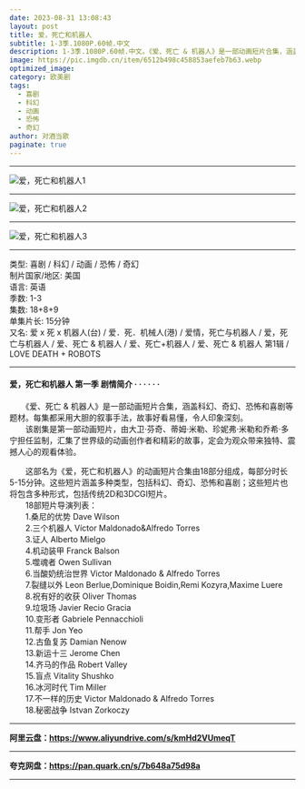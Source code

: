 ```yaml
---
date: 2023-08-31 13:08:43
layout: post
title: 爱，死亡和机器人
subtitle: 1-3季.1080P.60帧.中文
description: 1-3季.1080P.60帧.中文。《爱、死亡 & 机器人》是一部动画短片合集，涵盖科幻、奇幻、恐怖和喜剧等题材。每集都采用大胆的叙事手法，故事好看易懂，令人印象深刻...
image: https://pic.imgdb.cn/item/6512b498c458853aefeb7b63.webp
optimized_image: 
category: 欧美剧
tags:
  - 喜剧
  - 科幻
  - 动画
  - 恐怖
  - 奇幻
author: 对酒当歌
paginate: true
---
```


---

![爱，死亡和机器人1](https://pic.imgdb.cn/item/6512b68ac458853aefebecd9.webp)

---

![爱，死亡和机器人2](https://pic.imgdb.cn/item/6512b674c458853aefebea13.webp)

---

![爱，死亡和机器人3](https://pic.imgdb.cn/item/6512b658c458853aefebe590.webp)

---

类型: 喜剧 / 科幻 / 动画 / 恐怖 / 奇幻  
制片国家/地区: 美国  
语言: 英语  
季数: 1-3  
集数: 18+8+9  
单集片长: 15分钟  
又名: 爱 x 死 x 机器人(台) / 爱．死．机械人(港) / 爱情，死亡与机器人 / 爱，死亡与机器人 / 爱、死亡 & 机器人 / 爱、死亡+机器人 / 爱、死亡 & 机器人 第1辑 / LOVE DEATH + ROBOTS  

---

#### 爱，死亡和机器人 第一季 剧情简介 · · · · · ·

　　《爱、死亡 & 机器人》是一部动画短片合集，涵盖科幻、奇幻、恐怖和喜剧等题材。每集都采用大胆的叙事手法，故事好看易懂，令人印象深刻。  
　　该剧集是第一部动画短片，由大卫·芬奇、蒂姆·米勒、珍妮弗·米勒和乔希·多宁担任监制，汇集了世界级的动画创作者和精彩的故事，定会为观众带来独特、震撼人心的观看体验。  

　　这部名为《爱，死亡和机器人》的动画短片合集由18部分组成，每部分时长5-15分钟。这些短片涵盖多种类型，包括科幻、奇幻、恐怖和喜剧；这些短片也将包含多种形式，包括传统2D和3DCGI短片。  
　　18部短片导演列表：  
　　1.桑尼的优势 Dave Wilson  
　　2.三个机器人 Víctor Maldonado&Alfredo Torres  
　　3.证人 Alberto Mielgo  
　　4.机动装甲 Franck Balson  
　　5.噬魂者 Owen Sullivan  
　　6.当酸奶统治世界 Victor Maldonado & Alfredo Torres  
　　7.裂缝以外 Leon Berlue,Dominique Boidin,Remi Kozyra,Maxime Luere  
　　8.祝有好的收获 Oliver Thomas  
　　9.垃圾场 Javier Recio Gracia  
　　10.变形者 Gabriele Pennacchioli  
　　11.帮手 Jon Yeo  
　　12.古鱼复苏 Damian Nenow  
　　13.新运十三 Jerome Chen  
　　14.齐马的作品 Robert Valley  
　　15.盲点 Vitality Shushko  
　　16.冰河时代 Tim Miller  
　　17.不一样的历史 Victor Maldonado & Alfredo Torres  
　　18.秘密战争 Istvan Zorkoczy  

---

**阿里云盘：<https://www.aliyundrive.com/s/kmHd2VUmeqT>**

---

**夸克网盘：<https://pan.quark.cn/s/7b648a75d98a>**

---
